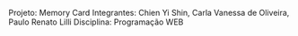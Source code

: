 Projeto: Memory Card
Integrantes: Chien Yi Shin, Carla Vanessa de Oliveira, Paulo Renato Lilli
Disciplina: Programação WEB
